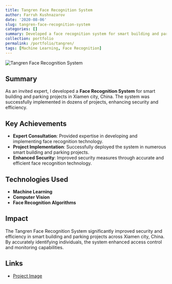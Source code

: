 ```yaml
---
title: Tangren Face Recognition System
author: Farruh Kushnazarov
date: '2020-08-06'
slug: tangren-face-recognition-system
categories: []
summary: Developed a face recognition system for smart building and parking projects in Xiamen city, China, resulting in the successful implementation of numerous projects.<br/><img src='/images/portfolio/tangrem.png' width='400'>
collection: portfolio
permalink: /portfolio/tangren/
tags: [Machine Learning, Face Recognition]
---
```


![Tangren Face Recognition System](../../images/portfolio/tangrem.png)

## Summary
As an invited expert, I developed a **Face Recognition System** for smart building and parking projects in Xiamen city, China. The system was successfully implemented in dozens of projects, enhancing security and efficiency.

## Key Achievements
- **Expert Consultation**: Provided expertise in developing and implementing face recognition technology.
- **Project Implementation**: Successfully deployed the system in numerous smart building and parking projects.
- **Enhanced Security**: Improved security measures through accurate and efficient face recognition technology.

## Technologies Used
- **Machine Learning**
- **Computer Vision**
- **Face Recognition Algorithms**

## Impact
The Tangren Face Recognition System significantly improved security and efficiency in smart building and parking projects across Xiamen city, China. By accurately identifying individuals, the system enhanced access control and monitoring capabilities.

## Links
- [Project Image](../files/projects/tangrem/tangrem.png) <!-- Replace with the actual image if available -->
